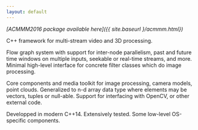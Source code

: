 ```yaml
---
layout: default
---
```


*[ACMMM2016 package available here]({{ site.baseurl }/acmmm.html})*

C++ framework for multi-stream video and 3D processing.

Flow graph system with support for inter-node parallelism, past and future time windows on multiple inputs,
seekable or real-time streams, and more. Minimal high-level interface for concrete filter classes which do image
processing.

Core components and media toolkit for image processing, camera models, point clouds. Generalized to n-d array
data type where elements may be vectors, tuples or null-able. Support for interfacing with OpenCV, or other external code.

Developped in modern C++14. Extensively tested. Some low-level OS-specific components.
